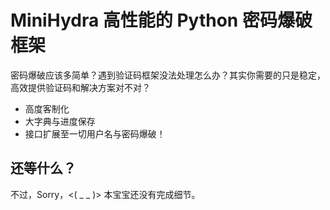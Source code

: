 # MiniHydra 高性能的 Python 密码爆破框架

密码爆破应该多简单？遇到验证码框架没法处理怎么办？其实你需要的只是稳定，高效提供验证码和解决方案对不对？

* 高度客制化
* 大字典与进度保存
* 接口扩展至一切用户名与密码爆破！

## 还等什么？

不过，Sorry，<( _ _ )> 本宝宝还没有完成细节。   